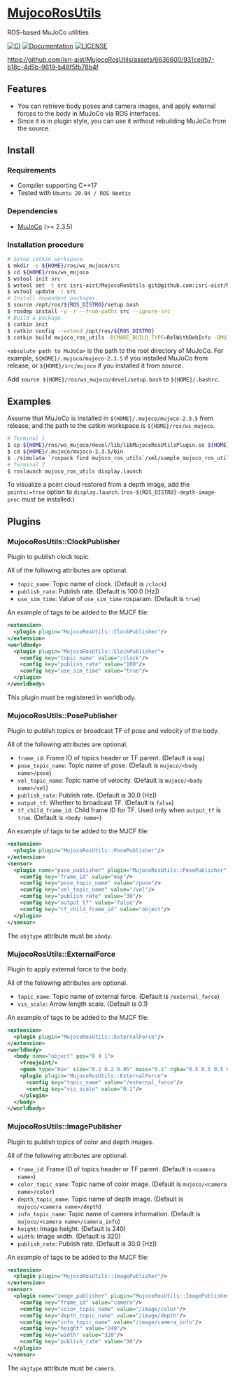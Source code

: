 # [MujocoRosUtils](https://github.com/isri-aist/MujocoRosUtils)
ROS-based MuJoCo utilities

[![CI](https://github.com/isri-aist/MujocoRosUtils/actions/workflows/ci.yaml/badge.svg)](https://github.com/isri-aist/MujocoRosUtils/actions/workflows/ci.yaml)
[![Documentation](https://img.shields.io/badge/doxygen-online-brightgreen?logo=read-the-docs&style=flat)](https://isri-aist.github.io/MujocoRosUtils/)
[![LICENSE](https://img.shields.io/github/license/isri-aist/MujocoRosUtils)](https://github.com/isri-aist/MujocoRosUtils/blob/master/LICENSE)

https://github.com/isri-aist/MujocoRosUtils/assets/6636600/931ce9b7-b18c-4d5b-9619-b48f5fb78b4f

## Features
- You can retrieve body poses and camera images, and apply external forces to the body in MuJoCo via ROS interfaces.
- Since it is in plugin style, you can use it without rebuilding MuJoCo from the source.

## Install

### Requirements
- Compiler supporting C++17
- Tested with `Ubuntu 20.04 / ROS Noetic`

### Dependencies
- [MuJoCo](https://github.com/deepmind/mujoco) (>= 2.3.5)

### Installation procedure
```bash
# Setup catkin workspace.
$ mkdir -p ${HOME}/ros/ws_mujoco/src
$ cd ${HOME}/ros/ws_mujoco
$ wstool init src
$ wstool set -t src isri-aist/MujocoRosUtils git@github.com:isri-aist/MujocoRosUtils.git --git -y
$ wstool update -t src
# Install dependent packages.
$ source /opt/ros/${ROS_DISTRO}/setup.bash
$ rosdep install -y -r --from-paths src --ignore-src
# Build a package.
$ catkin init
$ catkin config --extend /opt/ros/${ROS_DISTRO}
$ catkin build mujoco_ros_utils -DCMAKE_BUILD_TYPE=RelWithDebInfo -DMUJOCO_ROOT_DIR=<absolute path to MuJoCo>
```
`<absolute path to MuJoCo>` is the path to the root directory of MuJoCo.
For example, `${HOME}/.mujoco/mujoco-2.3.5` if you installed MuJoCo from release, or `${HOME}/src/mujoco` if you installed it from source.

Add `source ${HOME}/ros/ws_mujoco/devel/setup.bash` to `${HOME}/.bashrc`.

## Examples
Assume that MuJoCo is installed in `${HOME}/.mujoco/mujoco-2.3.5` from release, and the path to the catkin workspace is `${HOME}/ros/ws_mujoco`.
```bash
# Terminal 1
$ cp ${HOME}/ros/ws_mujoco/devel/lib/libMujocoRosUtilsPlugin.so ${HOME}/.mujoco/mujoco-2.3.5/bin/mujoco_plugin
$ cd ${HOME}/.mujoco/mujoco-2.3.5/bin
$ ./simulate `rospack find mujoco_ros_utils`/xml/sample_mujoco_ros_utils.xml
# Terminal 2
$ roslaunch mujoco_ros_utils display.launch
```
To visualize a point cloud restored from a depth image, add the `points:=true` option to `display.launch`.
(`ros-${ROS_DISTRO}-depth-image-proc` must be installed.)

## Plugins
### MujocoRosUtils::ClockPublisher
Plugin to publish clock topic.

All of the following attributes are optional.
- `topic_name`: Topic name of clock. (Default is `/clock`)
- `publish_rate`: Publish rate. (Default is 100.0 [Hz])
- `use_sim_time`: Value of `use_sim_time` rosparam. (Default is `true`)

An example of tags to be added to the MJCF file:
```xml
<extension>
  <plugin plugin="MujocoRosUtils::ClockPublisher"/>
</extension>
<worldbody>
  <plugin plugin="MujocoRosUtils::ClockPublisher">
    <config key="topic_name" value="/clock"/>
    <config key="publish_rate" value="100"/>
    <config key="use_sim_time" value="true"/>
  </plugin>
</worldbody>
```
This plugin must be registered in worldbody.

### MujocoRosUtils::PosePublisher
Plugin to publish topics or broadcast TF of pose and velocity of the body.

All of the following attributes are optional.
- `frame_id`: Frame ID of topics header or TF parent. (Default is `map`)
- `pose_topic_name`: Topic name of pose. (Default is `mujoco/<body name>/pose`)
- `vel_topic_name`: Topic name of velocity. (Default is `mujoco/<body name>/vel`)
- `publish_rate`: Publish rate. (Default is 30.0 [Hz])
- `output_tf`: Whether to broadcast TF. (Default is `false`)
- `tf_child_frame_id`: Child frame ID for TF. Used only when `output_tf` is `true`. (Default is `<body name>`)

An example of tags to be added to the MJCF file:
```xml
<extension>
  <plugin plugin="MujocoRosUtils::PosePublisher"/>
</extension>
<sensor>
  <plugin name="pose_publisher" plugin="MujocoRosUtils::PosePublisher" objtype="xbody" objname="object">
    <config key="frame_id" value="map"/>
    <config key="pose_topic_name" value="/pose"/>
    <config key="vel_topic_name" value="/vel"/>
    <config key="publish_rate" value="30"/>
    <config key="output_tf" value="false"/>
    <config key="tf_child_frame_id" value="object"/>
  </plugin>
</sensor>
```
The `objtype` attribute must be `xbody`.

### MujocoRosUtils::ExternalForce
Plugin to apply external force to the body.

All of the following attributes are optional.
- `topic_name`: Topic name of external force. (Default is `/external_force`)
- `vis_scale`: Arrow length scale. (Default is 0.1)

An example of tags to be added to the MJCF file:
```xml
<extension>
  <plugin plugin="MujocoRosUtils::ExternalForce"/>
</extension>
<worldbody>
  <body name="object" pos="0 0 1">
    <freejoint/>
    <geom type="box" size="0.2 0.2 0.05" mass="0.1" rgba="0.5 0.5 0.5 0.3"/>
    <plugin plugin="MujocoRosUtils::ExternalForce">
      <config key="topic_name" value="/external_force"/>
      <config key="vis_scale" value="0.1"/>
    </plugin>
  </body>
</worldbody>
```

### MujocoRosUtils::ImagePublisher
Plugin to publish topics of color and depth images.

All of the following attributes are optional.
- `frame_id`: Frame ID of topics header or TF parent. (Default is `<camera name>`)
- `color_topic_name`: Topic name of color image. (Default is `mujoco/<camera name>/color`)
- `depth_topic_name`: Topic name of depth image. (Default is `mujoco/<camera name>/depth`)
- `info_topic_name`: Topic name of camera information. (Default is `mujoco/<camera name>/camera_info`)
- `height`: Image height. (Default is 240)
- `width`: Image width. (Default is 320)
- `publish_rate`: Publish rate. (Default is 30.0 [Hz])

An example of tags to be added to the MJCF file:
```xml
<extension>
  <plugin plugin="MujocoRosUtils::ImagePublisher"/>
</extension>
<sensor>
  <plugin name="image_publisher" plugin="MujocoRosUtils::ImagePublisher" objtype="camera" objname="camera">
    <config key="frame_id" value="camera"/>
    <config key="color_topic_name" value="/image/color"/>
    <config key="depth_topic_name" value="/image/depth"/>
    <config key="info_topic_name" value="/image/camera_info"/>
    <config key="height" value="240"/>
    <config key="width" value="320"/>
    <config key="publish_rate" value="30"/>
  </plugin>
</sensor>
```
The `objtype` attribute must be `camera`.
